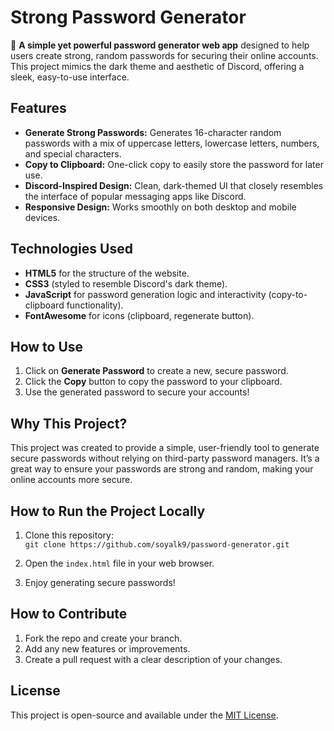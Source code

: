 # Strong Password Generator

🔐 **A simple yet powerful password generator web app** designed to help users create strong, random passwords for securing their online accounts. This project mimics the dark theme and aesthetic of Discord, offering a sleek, easy-to-use interface.

## Features
- **Generate Strong Passwords:** Generates 16-character random passwords with a mix of uppercase letters, lowercase letters, numbers, and special characters.
- **Copy to Clipboard:** One-click copy to easily store the password for later use.
- **Discord-Inspired Design:** Clean, dark-themed UI that closely resembles the interface of popular messaging apps like Discord.
- **Responsive Design:** Works smoothly on both desktop and mobile devices.

## Technologies Used
- **HTML5** for the structure of the website.
- **CSS3** (styled to resemble Discord's dark theme).
- **JavaScript** for password generation logic and interactivity (copy-to-clipboard functionality).
- **FontAwesome** for icons (clipboard, regenerate button).

## How to Use
1. Click on **Generate Password** to create a new, secure password.
2. Click the **Copy** button to copy the password to your clipboard.
3. Use the generated password to secure your accounts!

## Why This Project?
This project was created to provide a simple, user-friendly tool to generate secure passwords without relying on third-party password managers. It’s a great way to ensure your passwords are strong and random, making your online accounts more secure.

## How to Run the Project Locally
1. Clone this repository:  
   `git clone https://github.com/soyalk9/password-generator.git`
   
2. Open the `index.html` file in your web browser.
   
3. Enjoy generating secure passwords!

## How to Contribute
1. Fork the repo and create your branch.
2. Add any new features or improvements.
3. Create a pull request with a clear description of your changes.

## License
This project is open-source and available under the [MIT License](LICENSE).
